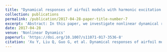 ```yaml
---
title: "Dynamical responses of airfoil models with harmonic excitation under uncertain disturbance"
collection: publications
permalink: /publication/2017-04-28-paper-title-number-7
excerpt: 'Abstract: In this paper, we investigate nonlinear dynamical responses of two-degree-of-freedom airfoil (TDOFA) models driven by harmonic excitation under uncertain disturbance. Firstly, based on the deterministic airfoil models under the harmonic excitation, we introduce stochastic TDOFA models with the uncertain disturbance as Gaussian white noise. Subsequently, we consider the amplitude-frequency characteristic of deterministic airfoil models by the averaging method, and also the stochastic averaging method is applied to obtain the mean-square response of given stochastic TDOFA systems analytically. Then, we carry out numerical simulations to verify the effectiveness of the obtained analytic solution and the influence of harmonic force on the system response is studied. Finally, stochastic jump and bifurcation can be found through the random responses of system, and probability density function and time history diagrams can be obtained via Monte Carlo simulations directly to observe the stochastic jump and bifurcation. The results show that noise can induce the occurrence of stochastic jump and bifurcation, which will have a significant impact on the safety of aircraft.'
date: 2017-04-28
venue: 'Nonlinear Dynamics'
paperurl: 'https://doi.org/10.1007/s11071-017-3536-8'
citation: 'Xu Y, Liu Q, Guo G, et al. Dynamical responses of airfoil models with harmonic excitation under uncertain disturbance[J]. Nonlinear Dynamics, 2017, 89: 1579-1590.'
---
```

